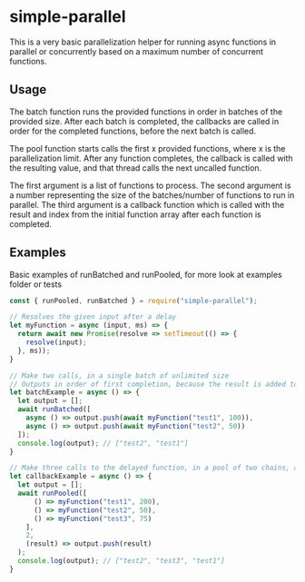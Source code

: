 # simple-parallel
This is a very basic parallelization helper for running async functions in parallel or concurrently based on a maximum number of concurrent functions.

## Usage
The batch function runs the provided functions in order in batches of the provided size. After each batch is completed, the callbacks are called in order for the completed functions, before the next batch is called.

The pool function starts calls the first x provided functions, where x is the parallelization limit. After any function completes, the callback is called with the resulting value, and that thread calls the next uncalled function.

The first argument is a list of functions to process.
The second argument is a number representing the size of the batches/number of functions to run in parallel.
The third argument is a callback function which is called with the result and index from the initial function array after each function is completed.

## Examples
Basic examples of runBatched and runPooled, for more look at examples folder or tests

```javascript
const { runPooled, runBatched } = require("simple-parallel");

// Resolves the given input after a delay
let myFunction = async (input, ms) => {
  return await new Promise(resolve => setTimeout(() => {
    resolve(input);
  }, ms));
}

// Make two calls, in a single batch of unlimited size
// Outputs in order of first completion, because the result is added to the output as soon as the timeout ends
let batchExample = async () => {
  let output = [];
  await runBatched([
    async () => output.push(await myFunction("test1", 100)), 
    async () => output.push(await myFunction("test2", 50))
  ]);
  console.log(output); // ["test2", "test1"]
}

// Make three calls to the delayed function, in a pool of two chains, and push output to an array
let callbackExample = async () => {
  let output = [];
  await runPooled([
      () => myFunction("test1", 200), 
      () => myFunction("test2", 50),
      () => myFunction("test3", 75)
    ],
    2,
    (result) => output.push(result)
  );
  console.log(output); // ["test2", "test3", "test1"]
}
```